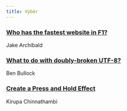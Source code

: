 ```yaml
---
title: Výběr
---
```


### [Who has the fastest website in F1?](https://jakearchibald.com/2019/f1-perf/)
Jake Archibald

### [What to do with doubly-broken UTF-8?](http://blogs.perl.org/users/ben_bullock/2019/03/what-to-do-with-doubly-broken-utf-8.html)
Ben Bullock

### [Create a Press and Hold Effect](https://www.kirupa.com/html5/press_and_hold.htm)
Kirupa Chinnathambi
